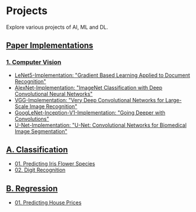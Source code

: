 # Projects

Explore various projects of AI, ML and DL.

## [Paper Implementations](Paper%20Implementations/)

### [1. Computer Vision](Paper%20Implementations/Computer%20Vision/)

- [LeNet5-Implementation: "Gradient Based Learning Applied to Document Recognition"](https://github.com/nordengt/LeNet5-Implementation)
- [AlexNet-Implementation: "ImageNet Classification with Deep Convolutional Neural Networks"](https://github.com/nordengt/AlexNet-Implementation)
- [VGG-Implementation: "Very Deep Convolutional Networks for Large-Scale Image Recognition"](https://github.com/nordengt/VGG-Implementation)
- [GoogLeNet-Inception-V1-Implementation: "Going Deeper with Convolutions"](https://github.com/nordengt/GoogLeNet-Inception-V1-Implementation)
- [U-Net-Implementation: "U-Net: Convolutional Networks for Biomedical Image Segmentation"](https://github.com/nordengt/U-Net-Implementation)

## [A. Classification](A.%20Classification/)

- [01. Predicting Iris Flower Species](A.%20Classification/01.%20Predicting%20Iris%20Flower%20Species(01)/)
- [02. Digit Recognition](A.%20Classification/02.%20Digit%20Recognition(02)/)

## [B. Regression](B.%20Regression/)

- [01. Predicting House Prices](B.%20Regression/01.%20Predicting%20House%20Prices(03)/)
